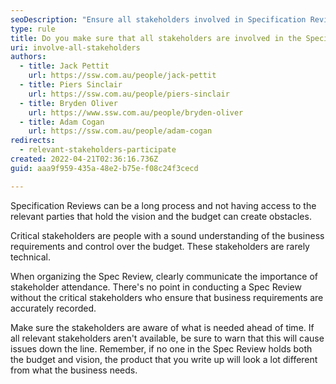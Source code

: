```yaml
---
seoDescription: "Ensure all stakeholders involved in Specification Reviews to guarantee accurate business requirements and budget control."
type: rule
title: Do you make sure that all stakeholders are involved in the Specification Review?
uri: involve-all-stakeholders
authors:
  - title: Jack Pettit
    url: https://ssw.com.au/people/jack-pettit
  - title: Piers Sinclair
    url: https://ssw.com.au/people/piers-sinclair
  - title: Bryden Oliver
    url: https://www.ssw.com.au/people/bryden-oliver
  - title: Adam Cogan
    url: https://ssw.com.au/people/adam-cogan
redirects:
  - relevant-stakeholders-participate
created: 2022-04-21T02:36:16.736Z
guid: aaa9f959-435a-48e2-b75e-f08c24f3cecd

---
```


Specification Reviews can be a long process and not having access to the relevant parties that hold the vision and the budget can create obstacles.

Critical stakeholders are people with a sound understanding of the business requirements and control over the budget. These stakeholders are rarely technical.

<!--endintro-->

When organizing the Spec Review, clearly communicate the importance of stakeholder attendance. There's no point in conducting a Spec Review without the critical stakeholders who ensure that business requirements are accurately recorded. 

Make sure the stakeholders are aware of what is needed ahead of time. If all relevant stakeholders aren't available, be sure to warn that this will cause issues down the line. Remember, if no one in the Spec Review holds both the budget and vision, the product that you write up will look a lot different from what the business needs.

